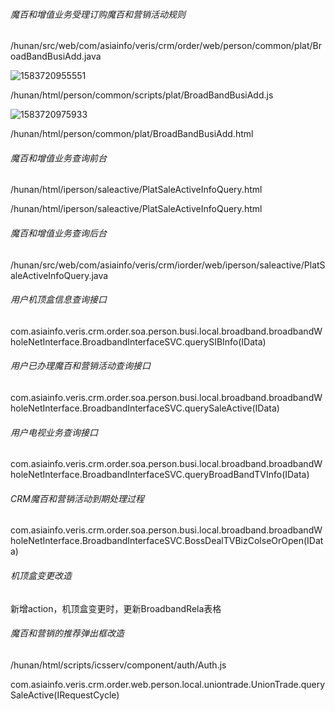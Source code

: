 ###### 魔百和增值业务受理订购魔百和营销活动规则

/hunan/src/web/com/asiainfo/veris/crm/order/web/person/common/plat/BroadBandBusiAdd.java

![1583720955551](C:\Users\man\AppData\Roaming\Typora\typora-user-images\1583720955551.png)

/hunan/html/person/common/scripts/plat/BroadBandBusiAdd.js

![1583720975933](C:\Users\man\AppData\Roaming\Typora\typora-user-images\1583720975933.png)

/hunan/html/person/common/plat/BroadBandBusiAdd.html



###### 魔百和增值业务查询前台

/hunan/html/iperson/saleactive/PlatSaleActiveInfoQuery.html

/hunan/html/iperson/saleactive/PlatSaleActiveInfoQuery.html

###### 魔百和增值业务查询后台

/hunan/src/web/com/asiainfo/veris/crm/iorder/web/iperson/saleactive/PlatSaleActiveInfoQuery.java

###### 用户机顶盒信息查询接口

com.asiainfo.veris.crm.order.soa.person.busi.local.broadband.broadbandWholeNetInterface.BroadbandInterfaceSVC.querySIBInfo(IData)

###### 用户已办理魔百和营销活动查询接口

com.asiainfo.veris.crm.order.soa.person.busi.local.broadband.broadbandWholeNetInterface.BroadbandInterfaceSVC.querySaleActive(IData)

###### 用户电视业务查询接口

com.asiainfo.veris.crm.order.soa.person.busi.local.broadband.broadbandWholeNetInterface.BroadbandInterfaceSVC.queryBroadBandTVInfo(IData)

###### CRM魔百和营销活动到期处理过程

com.asiainfo.veris.crm.order.soa.person.busi.local.broadband.broadbandWholeNetInterface.BroadbandInterfaceSVC.BossDealTVBizColseOrOpen(IData)

###### 机顶盒变更改造

新增action，机顶盒变更时，更新BroadbandRela表格

###### 魔百和营销的推荐弹出框改造

/hunan/html/scripts/icsserv/component/auth/Auth.js

com.asiainfo.veris.crm.order.web.person.local.uniontrade.UnionTrade.querySaleActive(IRequestCycle)